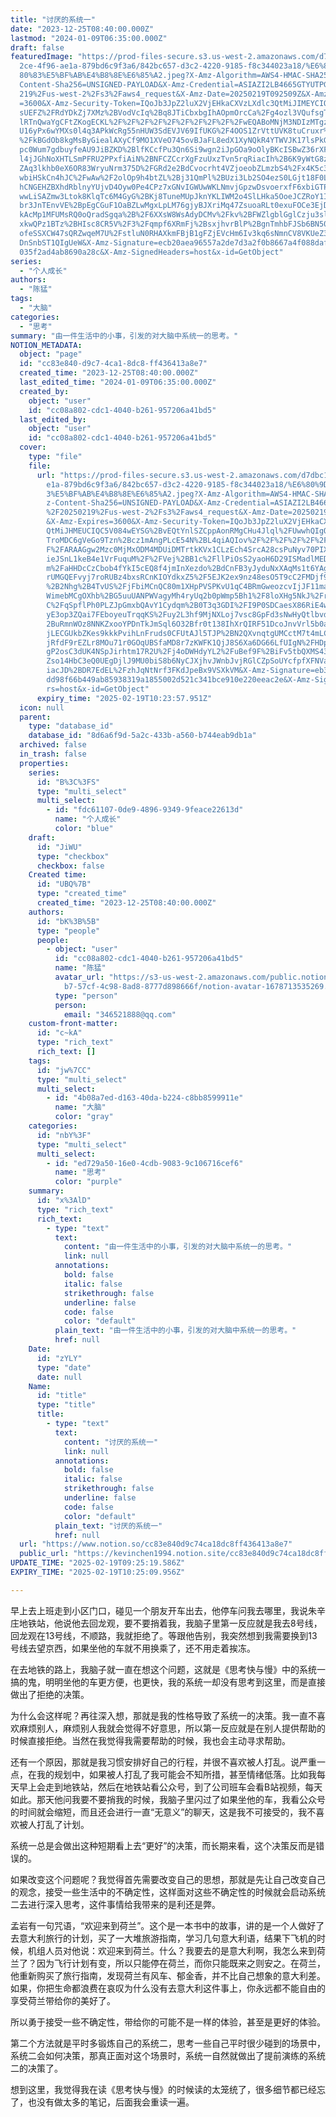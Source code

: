 ```yaml
---
title: "讨厌的系统一"
date: "2023-12-25T08:40:00.000Z"
lastmod: "2024-01-09T06:35:00.000Z"
draft: false
featuredImage: "https://prod-files-secure.s3.us-west-2.amazonaws.com/d7dbc101-8\
  2ce-4f96-ae1a-879bd6c9f3a6/842bc657-d3c2-4220-9185-f8c344023a18/%E6%80%9D%E8%\
  80%83%E5%BF%AB%E4%B8%8E%E6%85%A2.jpeg?X-Amz-Algorithm=AWS4-HMAC-SHA256&X-Amz-\
  Content-Sha256=UNSIGNED-PAYLOAD&X-Amz-Credential=ASIAZI2LB4665GTYUTPG%2F20250\
  219%2Fus-west-2%2Fs3%2Faws4_request&X-Amz-Date=20250219T092509Z&X-Amz-Expires\
  =3600&X-Amz-Security-Token=IQoJb3JpZ2luX2VjEHkaCXVzLXdlc3QtMiJIMEYCIQCn5krjSZ\
  sUEFZ%2FRdYDkZj7XMz%2BVodVcIq%2Bq8JTiCbxbgIhAOpmOrcCa%2Fg4ozl3VQufsgTBlLJy3PA\
  lRTnQwaYgCFtZKogECKL%2F%2F%2F%2F%2F%2F%2F%2F%2F%2FwEQABoMNjM3NDIzMTgzODA1Igxk\
  U16yPx6wYMXs0l4q3APkWcRg55nHUW3SdEVJV69IfUKG%2F4OOS1ZrVttUVK8tuCruxr%2BejuTOo\
  %2FkBGdOb8kgMsByGiealAXyCf9MO1XVeO745ovBJaFL8edX1XyNQkR4YTWVJK17lsPkGbepHucWB\
  pc0Wum7gdbuyfeAU9JiBZKD%2BlfKCcfPu3Qn6Si9wgn2iJpGOa9oOlyBKcISBwZ36rXFoF%2B3YC\
  l4jJGhNoXHTLSmPFRU2PPxfiAiN%2BNFCZCcrXgFzuUxzTvn5rqRiacIh%2B6K9yWtG8zuOHVc9Df\
  ZAq3lkhb0eX6OR83WryuNrm375D%2FGRd2e2BdCvocrht4VZjoeobZLmzbS4%2Fx4K5c3jigjHYZ0\
  wbiHSkCn4hJC%2FwAw%2F2olOp9h4btZL%2Bj31QmPl%2BUzi3Lb2SO4ezS0LGjt18F0Ln100ie3z\
  hCNGEHZBXhdRblnyYUjvD4Oyw0Pe4CPz7xGNvIGWUwWKLNmvjGpzwDsvoerxfF6xbiGTPJ9EhaQMn\
  wwLiSAZmw3Ltok8KlqTc6M4GyG%2BKj8TuneMUpJknYKLIWM2o4SlLHka5OoeJCZRoY1I85YYHiYi\
  br3JnTEnvVE%2BpEgCGuF1OaBZLwMgxLpLM76gjyBJXriMq47ZsuoaRLt0exuFOCe3EjDXu9a9Bjq\
  kAcMp1MFUMsRQ0oQradSgqa%2B%2F6XXsW8WsAdyDCMv%2Fkv%2BFWZlgblGglCzju3slwItabvdJ\
  xkwQPz1BTz%2BHIsc8CR5V%2F3%2Fqmpf6XRmFj%2BsxjhvrBlP%2BgnTmhbFJSb6BN50%2BhM%2B\
  ofeSSXCW47sQRZwqeM7U%2FstluN0RHAXkmFBjB1gFZjEVcHm6Iv3kq6sNmnCV8VKUeZ3BQp6OX7P\
  DnSnbST1QIgUeW&X-Amz-Signature=ecb20aea96557a2de7d3a2f0b8667a4f088daf5e4acbdf\
  035f2ad4ab8690a28c&X-Amz-SignedHeaders=host&x-id=GetObject"
series:
  - "个人成长"
authors:
  - "陈猛"
tags:
  - "大脑"
categories:
  - "思考"
summary: "由一件生活中的小事，引发的对大脑中系统一的思考。"
NOTION_METADATA:
  object: "page"
  id: "cc83e840-d9c7-4ca1-8dc8-ff436413a8e7"
  created_time: "2023-12-25T08:40:00.000Z"
  last_edited_time: "2024-01-09T06:35:00.000Z"
  created_by:
    object: "user"
    id: "cc08a802-cdc1-4040-b261-957206a41bd5"
  last_edited_by:
    object: "user"
    id: "cc08a802-cdc1-4040-b261-957206a41bd5"
  cover:
    type: "file"
    file:
      url: "https://prod-files-secure.s3.us-west-2.amazonaws.com/d7dbc101-82ce-4f96-a\
        e1a-879bd6c9f3a6/842bc657-d3c2-4220-9185-f8c344023a18/%E6%80%9D%E8%80%8\
        3%E5%BF%AB%E4%B8%8E%E6%85%A2.jpeg?X-Amz-Algorithm=AWS4-HMAC-SHA256&X-Am\
        z-Content-Sha256=UNSIGNED-PAYLOAD&X-Amz-Credential=ASIAZI2LB4665XIYXUCZ\
        %2F20250219%2Fus-west-2%2Fs3%2Faws4_request&X-Amz-Date=20250219T092357Z\
        &X-Amz-Expires=3600&X-Amz-Security-Token=IQoJb3JpZ2luX2VjEHkaCXVzLXdlc3\
        QtMiJHMEUCIQC5V084wEYSG%2BvEQtYnlSZCppAonRMgCHu4Jlql%2FUwwhQIgOYo9i8ZpV\
        TroMDC6gVeGo9Tzn%2Bcz1mAngPLcE54N%2BL4qiAQIov%2F%2F%2F%2F%2F%2F%2F%2F%2\
        F%2FARAAGgw2Mzc0MjMxODM4MDUiDMTrtkKVx1CLzEch4SrcA28csPuNyv70PIXDWD2vaPY\
        ieJSnL1keB4e1VrFuquM%2F%2FVej%2BB1c%2FllPiOsS2yaoH6D29ISMadlMED9KSKDVNH\
        m%2FaHHDcCzCbob4fYkI5cEQ8f4jmInXezdo%2BdCnFB3yJyduNxXAqMs1t6YAgtj6S5nUk\
        rUMGQEFvyj7roRUBz4bxsRCnKIOYdkxZ5%2F5EJK2ex9nz48esO5T9cC2FMDjf9UKYVugOi\
        %2B2Nhg%2B4TvUS%2FjFbiMCnQC80m1XHpPVSPKvU1qC4BRmGweozcvIjJF11maIGDlQKdF\
        WimebMCgOXhb%2BG5uuUANPWVagyMh4ryUq2b0pWmp5Bh1%2F8loXHg5NkJ%2FrsiDoNBLp\
        C%2FqSpflPh0PLZJpGmxbQAvY1Cydqm%2B0T3q3GDI%2FI9P0SDCaesX86RiE4wwNlgOYCV\
        yE3op3ZQai7FEboyeuTrqqKS%2Fuy2L3hf9MjNXLoj7vsc8GpFd3sNwHyQtlbvdgetLJx2%\
        2BuRmnWOz8NNKZxooYPDnTkJmSql6O32Bfr0t138IhXrQIRF51DcoJnvVrl5b0a4wcyeydl\
        jLECGUkbZKes9kkkPvihLnFruds0CFUtAJl5TJP%2BN2QXvnqtgUMCctM7t4mLCPMQVv3hu\
        jRfdF9rEZLr8MOu71r0GOqUBSfaMD8r7zKWFK1QjJ8S6Xa6DG66LfUIgN%2FHDpsMgFvBfh\
        gP2osC3dUK4NSpJirhtm17R2U%2Fj4oDWHdyYL2%2FuBef9F%2BiFv5tbQXMS43outemz95\
        Zso14HbC3eQ0UEgDjlJ9MU0biS8b6NyCJXjhvJWnbJvjRGlCZpSoUYcfpfXFNVaCgUTApja\
        iacJD%2BDR7EdEL%2FzhJqNtNrf3FKdJpeBx9VSXkVM&X-Amz-Signature=eb336a6aae7\
        dd98f66b449ab85938319a1855002d521c341bce910e220eeac2e&X-Amz-SignedHeade\
        rs=host&x-id=GetObject"
      expiry_time: "2025-02-19T10:23:57.951Z"
  icon: null
  parent:
    type: "database_id"
    database_id: "8d6a6f9d-5a2c-433b-a560-b744eab9db1a"
  archived: false
  in_trash: false
  properties:
    series:
      id: "B%3C%3FS"
      type: "multi_select"
      multi_select:
        - id: "fdc61107-0de9-4896-9349-9feace22613d"
          name: "个人成长"
          color: "blue"
    draft:
      id: "JiWU"
      type: "checkbox"
      checkbox: false
    Created time:
      id: "UBQ%7B"
      type: "created_time"
      created_time: "2023-12-25T08:40:00.000Z"
    authors:
      id: "bK%3B%5B"
      type: "people"
      people:
        - object: "user"
          id: "cc08a802-cdc1-4040-b261-957206a41bd5"
          name: "陈猛"
          avatar_url: "https://s3-us-west-2.amazonaws.com/public.notion-static.com/775523\
            b7-57cf-4c98-8ad8-8777d898666f/notion-avatar-1678713535269.png"
          type: "person"
          person:
            email: "346521888@qq.com"
    custom-front-matter:
      id: "c~kA"
      type: "rich_text"
      rich_text: []
    tags:
      id: "jw%7CC"
      type: "multi_select"
      multi_select:
        - id: "4b08a7ed-d163-40da-b224-c8bb8599911e"
          name: "大脑"
          color: "gray"
    categories:
      id: "nbY%3F"
      type: "multi_select"
      multi_select:
        - id: "ed729a50-16e0-4cdb-9083-9c106716cef6"
          name: "思考"
          color: "purple"
    summary:
      id: "x%3AlD"
      type: "rich_text"
      rich_text:
        - type: "text"
          text:
            content: "由一件生活中的小事，引发的对大脑中系统一的思考。"
            link: null
          annotations:
            bold: false
            italic: false
            strikethrough: false
            underline: false
            code: false
            color: "default"
          plain_text: "由一件生活中的小事，引发的对大脑中系统一的思考。"
          href: null
    Date:
      id: "zYLY"
      type: "date"
      date: null
    Name:
      id: "title"
      type: "title"
      title:
        - type: "text"
          text:
            content: "讨厌的系统一"
            link: null
          annotations:
            bold: false
            italic: false
            strikethrough: false
            underline: false
            code: false
            color: "default"
          plain_text: "讨厌的系统一"
          href: null
  url: "https://www.notion.so/cc83e840d9c74ca18dc8ff436413a8e7"
  public_url: "https://kevinchen1994.notion.site/cc83e840d9c74ca18dc8ff436413a8e7"
UPDATE_TIME: "2025-02-19T09:25:19.586Z"
EXPIRY_TIME: "2025-02-19T10:25:09.956Z"

---
```

<link rel="stylesheet" href="https://cdn.jsdelivr.net/npm/katex@0.16.2/dist/katex.min.css" integrity="sha384-bYdxxUwYipFNohQlHt0bjN/LCpueqWz13HufFEV1SUatKs1cm4L6fFgCi1jT643X" crossorigin="anonymous">


早上去上班走到小区门口，碰见一个朋友开车出去，他停车问我去哪里，我说朱辛庄地铁站，他说他去回龙观，要不要捎着我，我脑子里第一反应就是我去8号线，回龙观在13号线，不顺路，我就拒绝了。等跟他告别，我突然想到我需要换到13号线去望京西，如果坐他的车就不用换乘了，还不用走着挨冻。


在去地铁的路上，我脑子就一直在想这个问题，这就是《思考快与慢》中的系统一搞的鬼，明明坐他的车更方便，也更快，我的系统一却没有思考到这里，而是直接做出了拒绝的决策。


为什么会这样呢？再往深入想，那就是我的性格导致了系统一的决策。我一直不喜欢麻烦别人，麻烦别人我就会觉得不好意思，所以第一反应就是在别人提供帮助的时候直接拒绝。当然在我觉得我需要帮助的时候，我也会主动寻求帮助。


还有一个原因，那就是我习惯安排好自己的行程，并很不喜欢被人打乱。说严重一点，在我的规划中，如果被人打乱了我可能会不知所措，甚至情绪低落。比如我每天早上会走到地铁站，然后在地铁站看公众号，到了公司班车会看B站视频，每天如此。那天他问我要不要捎我的时候，我脑子里闪过了如果坐他的车，我看公众号的时间就会缩短，而且还会进行一直“无意义”的聊天，这是我不可接受的，我不喜欢被人打乱了计划。


系统一总是会做出这种短期看上去“更好”的决策，而长期来看，这个决策反而是错误的。


如果改变这个问题呢？我觉得首先需要改变自己的思想，那就是先让自己改变自己的观念，接受一些生活中的不确定性，这样面对这些不确定性的时候就会启动系统二去进行深入思考，这件事情给我带来的是利还是弊。


孟岩有一句咒语，“欢迎来到荷兰”。这个是一本书中的故事，讲的是一个人做好了去意大利旅行的计划，买了一大堆旅游指南，学习几句意大利语，结果下飞机的时候，机组人员对他说：欢迎来到荷兰。什么？我要去的是意大利啊，我怎么来到荷兰了？因为飞行计划有变，所以只能停在荷兰，而你只能既来之则安之。在荷兰，他重新购买了旅行指南，发现荷兰有风车、郁金香，并不比自己想象的意大利差。如果，你把生命都浪费在哀叹为什么没有去意大利这件事上，你永远都不能自由的享受荷兰带给你的美好了。


所以勇于接受一些不确定性，带给你的可能不是一样的体验，甚至是更好的体验。


第二个方法就是平时多锻炼自己的系统二，思考一些自己平时很少碰到的场景中，系统二会如何决策，那真正面对这个场景时，系统一自然就做出了提前演练的系统二的决策了。


想到这里，我觉得我在读《思考快与慢》的时候读的太笼统了，很多细节都已经忘了，也没有做太多的笔记，后面我会重读一遍。


